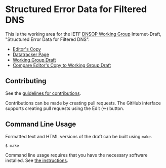 # Structured Error Data for Filtered DNS

This is the working area for the IETF [DNSOP Working Group](https://datatracker.ietf.org/wg/dnsop/documents/) Internet-Draft, "Structured Error Data for Filtered DNS".

* [Editor's Copy](https://ietf-wg-dnsop.github.io/draft-ietf-dnsop-structured-dns-error/#go.draft-ietf-dnsop-dns-error.html)
* [Datatracker Page](https://datatracker.ietf.org/doc/draft-ietf-dnsop-dns-error)
* [Working Group Draft](https://datatracker.ietf.org/doc/html/draft-ietf-dnsop-structured-dns-error)
* [Compare Editor's Copy to Working Group Draft](https://ietf-wg-dnsop.github.io/draft-ietf-dnsop-structured-dns-error/#go.draft-ietf-dnsop-dns-error.diff)


## Contributing

See the
[guidelines for contributions](https://github.com/ietf-wg-dnsop/draft-ietf-dnsop-structured-dns-error/blob/main/CONTRIBUTING.md).

Contributions can be made by creating pull requests.
The GitHub interface supports creating pull requests using the Edit (✏) button.


## Command Line Usage

Formatted text and HTML versions of the draft can be built using `make`.

```sh
$ make
```

Command line usage requires that you have the necessary software installed.  See
[the instructions](https://github.com/martinthomson/i-d-template/blob/main/doc/SETUP.md).

